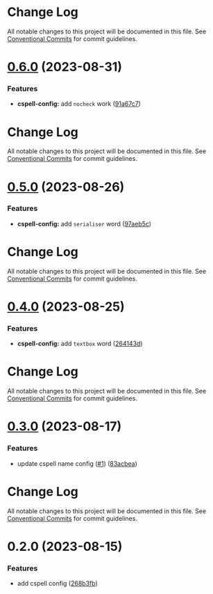 # Change Log

All notable changes to this project will be documented in this file. See
[Conventional Commits](https://conventionalcommits.org) for commit guidelines.

# [0.6.0](https://github.com/taiga-family/taiga-ui/compare/@taiga-ui/cspell-config@0.5.0...@taiga-ui/cspell-config@0.6.0) (2023-08-31)

### Features

- **cspell-config:** add `nocheck` work
  ([91a67c7](https://github.com/taiga-family/taiga-ui/commit/91a67c7650fd722af836de5c5fb4e0693e51aa34))

# Change Log

All notable changes to this project will be documented in this file. See
[Conventional Commits](https://conventionalcommits.org) for commit guidelines.

# [0.5.0](https://github.com/taiga-family/taiga-ui/compare/@taiga-ui/cspell-config@0.4.0...@taiga-ui/cspell-config@0.5.0) (2023-08-26)

### Features

- **cspell-config:** add `serialiser` word
  ([97aeb5c](https://github.com/taiga-family/taiga-ui/commit/97aeb5ca736af7481e3ef79d08c8f66868a22d78))

# Change Log

All notable changes to this project will be documented in this file. See
[Conventional Commits](https://conventionalcommits.org) for commit guidelines.

# [0.4.0](https://github.com/taiga-family/taiga-ui/compare/@taiga-ui/cspell-config@0.3.0...@taiga-ui/cspell-config@0.4.0) (2023-08-25)

### Features

- **cspell-config:** add `textbox` word
  ([264143d](https://github.com/taiga-family/taiga-ui/commit/264143dd8c34e5ad981bf6e87f2bcabd3396e5e0))

# Change Log

All notable changes to this project will be documented in this file. See
[Conventional Commits](https://conventionalcommits.org) for commit guidelines.

# [0.3.0](https://github.com/taiga-family/taiga-ui/compare/@taiga-ui/cspell-config@0.2.0...@taiga-ui/cspell-config@0.3.0) (2023-08-17)

### Features

- update cspell name config ([#1](https://github.com/taiga-family/taiga-ui/issues/1))
  ([83acbea](https://github.com/taiga-family/taiga-ui/commit/83acbea23f11c4e4a49aaa059c9ec2b4a0577483))

# Change Log

All notable changes to this project will be documented in this file. See
[Conventional Commits](https://conventionalcommits.org) for commit guidelines.

# 0.2.0 (2023-08-15)

### Features

- add cspell config
  ([268b3fb](https://github.com/taiga-family/taiga-ui/commit/268b3fbf38a679204c1a3f16bf6f0e62c83e7b82))
